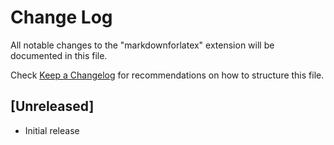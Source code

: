 # Change Log

All notable changes to the "markdownforlatex" extension will be documented in this file.

Check [Keep a Changelog](http://keepachangelog.com/) for recommendations on how to structure this file.

## [Unreleased]

- Initial release
